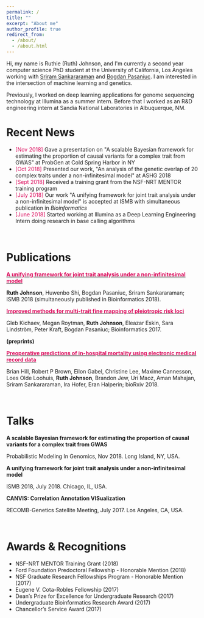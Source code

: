 ```yaml
---
permalink: /
title: ""
excerpt: "About me"
author_profile: true
redirect_from: 
  - /about/
  - /about.html
---
```




Hi, my name is Ruthie (Ruth) Johnson, and I'm currently a second year computer science PhD student at the University of California, Los Angeles working with [Sriram Sankararaman](http://web.cs.ucla.edu/~sriram/http://web.cs.ucla.edu/~sriram/) and [Bogdan Pasaniuc](https://bogdan.dgsom.ucla.edu/pages/). I am interested in the intersection of machine learning and genetics. Previously, I worked on deep learning applications for genome sequencing technology at Illumina as a summer intern. Before that I worked as an R&D engineering intern at Sandia National Laboratories in Albuquerque, NM. 


Recent News======* <span style="color:#db0a5b">[Nov 2018]</span> Gave a presentation on "A scalable Bayesian framework for estimating the proportion of causal variants for a complex trait from GWAS" at ProbGen at Cold Spring Harbor in NY* <span style="color:#db0a5b">[Oct 2018]</span> Presented our work, "An analysis of the genetic overlap of 20 complex traits under a non-infinitesimal model" at ASHG 2018 * <span style="color:#db0a5b">[Sept 2018]</span> Received a training grant from the NSF-NRT MENTOR training program * <span style="color:#db0a5b">[July 2018]</span> Our work "A unifying framework for joint trait analysis under a non-infinitesimal model" is accepted at ISMB with simultaneous publication in *Bioinformatics** <span style="color:#db0a5b">[June 2018]</span> Started working at Illumina as a Deep Learning Engineering Intern doing research in base calling algorithms 
<br>

Publications
======

[<span style="color:#db0a5b"> **A unifying framework for joint trait analysis under a non-infinitesimal model**</span>](https://academic.oup.com/bioinformatics/article/34/13/i195/5045708)

__Ruth Johnson__, Huwenbo Shi, Bogdan Pasaniuc, Sriram Sankararaman; ISMB 2018 (simultaneously published in Bioinformatics 2018).


[<span style="color:#db0a5b"> **Improved methods for multi-trait fine mapping of pleiotropic risk loci**</span>](https://academic.oup.com/bioinformatics/article/33/2/248/2525720)
</span>

Gleb Kichaev, Megan Roytman, __Ruth Johnson__, Eleazar Eskin, Sara Lindström, Peter Kraft, Bogdan Pasaniuc; Bioinformatics 2017.

**(preprints)**

[<span style="color:#db0a5b">**Preoperative predictions of in-hospital mortality using electronic medical record data**</span>](https://www.biorxiv.org/content/early/2018/05/25/329813)


Brian Hill, Robert P Brown, Eilon Gabel, Christine Lee, Maxime Cannesson, Loes Olde Loohuis, **Ruth Johnson**, Brandon Jew, Uri Maoz, Aman Mahajan, Sriram Sankararaman, Ira Hofer, Eran Halperin; bioRxiv 2018.

<br>

Talks======**A scalable Bayesian framework for estimating the proportion of causal variants for a complex trait from GWAS**Probabilistic Modeling In Genomics, Nov 2018. Long Island, NY, USA.**A unifying framework for joint trait analysis under a non-infinitesimal model**ISMB 2018, July 2018. Chicago, IL, USA.**CANVIS: Correlation Annotation VISualization**RECOMB-Genetics Satellite Meeting, July 2017. Los Angeles, CA, USA.<br>

Awards & Recognitions======* NSF-NRT MENTOR Training Grant (2018)* Ford Foundation Predoctoral Fellowship - Honorable Mention (2018)* NSF Graduate Research Fellowships Program - Honorable Mention (2017)* Eugene V. Cota-Robles Fellowship (2017)* Dean’s Prize for Excellence for Undergraduate Research (2017)* Undergraduate Bioinformatics Research Award (2017)* Chancellor’s Service Award (2017)


